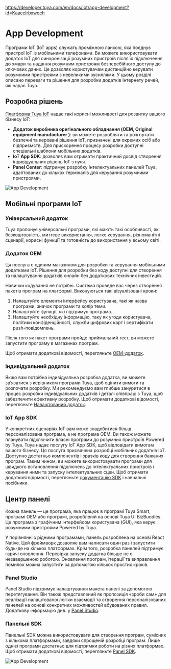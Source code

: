 https://developer.tuya.com/en/docs/iot/app-development?id=Kaacelrbxwoch

# App Development

Програми IoT (IoT apps) служать проміжною ланкою, яка поєднує пристрої IoT із мобільними телефонами. Ви можете використовувати додаток IoT для синхронізації розумних пристроїв після їх підключення до хмари та надання розумним пристроям безперебійного доступу до ключових даних. Це дозволяє користувачам дистанційно керувати розумними пристроями з невеликими зусиллями. У цьому розділі описано переваги та рішення для розробки додатків Інтернету речей, які надає Tuya.

## Розробка рішень

[Платформа Tuya IoT](https://iot.tuya.com) надає такі корисні можливості для розвитку вашого бізнесу IoT:

- **Додаток виробника оригінального обладнання (OEM, Original equipment manufacturer )**: ви можете розробляти та розгортати безпечні та керовані рішення IoT, призначені для окремих осіб або підприємств. Для прискорення процесу розробки доступні спеціальні шаблони мобільних додатків.
- **IoT App SDK**: дозволяє вам отримати практичний досвід створення індивідуальних рішень IoT з нуля.
- **Panel Center**: підтримує розробку інтелектуальних панелей Tuya, адаптованих до кількох терміналів для керування розумними пристроями.

![App Development](https://airtake-public-data-1254153901.cos.ap-shanghai.myqcloud.com/content-platform/hestia/1640229473efd87d94872.png)

## Мобільні програми IoT

### Універсальний додаток

Tuya пропонує універсальні програми, які мають такі особливості, як безкоштовність, миттєве використання, легке керування, різноманітні сценарії, корисні функції та готовність до використання у всьому світі.

### Додаток OEM

Ця послуга є єдиним магазином для розробки та керування мобільними додатками IoT. Рішення для розробки без коду доступні для створення та налаштування додатків онлайн без додаткових технічних інвестицій.

Навички кодування не потрібні. Система проведе вас через створення пакетів програм на платформі. Виконуються такі візуалізовані кроки:

1. Налаштуйте елементи інтерфейсу користувача, такі як назва програми, значок програми та колір теми.
2. Налаштуйте функції, які підтримує програма.
3. Налаштуйте необхідну інформацію, таку як угоди користувача, політики конфіденційності, служби цифрових карт і сертифікати push-повідомлень.

Після того як пакет програми пройде приймальний тест, ви можете запустити програму в магазинах програм.

Щоб отримати додаткові відомості, перегляньте [OEM-додаток](https://developer.tuya.com/en/docs/iot/oem-app-instruction?id=K9kjw3q2udb9y).

### Індивідуальний додаток

Якщо вам потрібна індивідуальна розробка додатка, ви можете зв’язатися з керівником програми Tuya, щоб оцінити вимоги та розпочати розробку. Ми рекомендуємо вам глибше зануритися в процес розробки індивідуальних додатків і деталі співпраці з Tuya, щоб забезпечити ефективну розробку. Щоб отримати додаткові відомості, перегляньте [Налаштований додаток](https://developer.tuya.com/en/docs/iot/customize-app-instruction?id=K989rti7sesm5).

### IoT App SDK

У конкретних сценаріях IoT вам може знадобитися більш персоналізована програма, а не програма OEM. Ви також можете планувати підключити власні програми до розумних пристроїв Powered by Tuya. Tuya надає послугу IoT App SDK, щоб відповідати вимогам вашого бізнесу. Ця послуга присвячена розробці мобільних додатків IoT. Доступно достатньо компонентів і зразків коду для створення бажаних програм. Таким чином, ви можете використовувати програми для швидкого встановлення підключень до інтелектуальних пристроїв і керування ними та запуску інтелектуальних сцен. Щоб отримати додаткові відомості, перегляньте [документацію SDK](https://developer.tuya.com/en/docs/app-development) і навчальні посібники.

## Центр панелі

Кожна панель — це програма, яка працює в програмі Tuya Smart, програмі OEM або програмі, розробленій на основі Tuya UI BizBundles. Це програма з графічним інтерфейсом користувача (GUI), яка керує розумними пристроями Powered by Tuya.

У порівнянні з рідними програмами, панель розроблена на основі React Native. Цей фреймворк дозволяє вам написати один раз і запустити будь-де на кількох платформах. Крім того, розробка панелей підтримує гарячі оновлення. Перевірка запуску додатка більше не є незавершеною роботою. Оновлення програм, ітерації та виправлення помилок можна запустити за допомогою кількох простих кроків.

### Panel Studio

Panel Studio підтримує налаштування макета панелі за допомогою перетягування. Він також представлений як пропозиція «зроби сам» для реалізації налаштованої логіки взаємодії та створення персоналізованих панелей на основі конкретних можливостей вбудованих правил. Додаткову інформацію див. у [Panel Studio](https://developer.tuya.com/en/docs/iot/ability-introduction?id=K9hs4qwb9dr9m).

### Панельні SDK

Панельні SDK можна використовувати для створення програм, сумісних з кількома платформами, завдяки спрощеній розробці програм. Лише однієї програми достатньо для підтримки роботи на різних платформах. Щоб отримати додаткові відомості, перегляньте [Panel SDK](https://developer.tuya.com/en/docs/iot/preface?id=K9m1fn6ycetd0).

![App Development](https://airtake-public-data-1254153901.cos.ap-shanghai.myqcloud.com/content-platform/hestia/162089326713064b47f11.png)

